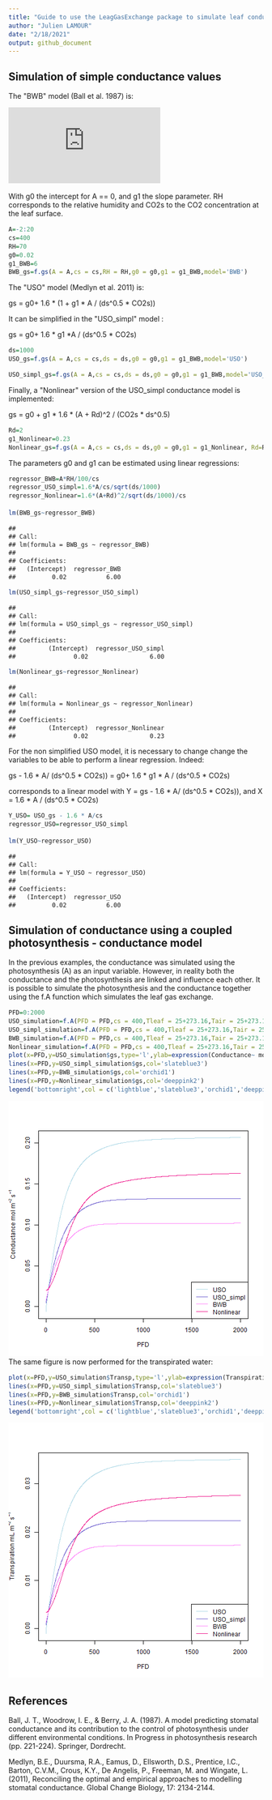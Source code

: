 ```yaml
---
title: "Guide to use the LeagGasExchange package to simulate leaf conductance"
author: "Julien LAMOUR"
date: "2/18/2021"
output: github_document
---
```






## Simulation of simple conductance values

The "BWB" model (Ball et al. 1987) is:

![equation](https://latex.codecogs.com/gif.latex?g_%7Bsw%7D%3Dg_0&plus;g_1*A_n*RH/CO_%7B2s%7D)

With g0 the intercept for A == 0, and g1 the slope parameter. RH corresponds to the relative humidity and CO2s to the CO2 concentration at the leaf surface. 



```r
A=-2:20
cs=400
RH=70
g0=0.02
g1_BWB=6
BWB_gs=f.gs(A = A,cs = cs,RH = RH,g0 = g0,g1 = g1_BWB,model='BWB')
```

The "USO" model (Medlyn et al. 2011) is: 

gs = g0+ 1.6 * (1 + g1 * A / (ds^0.5 * CO2s)) 

It can be simplified in the "USO_simpl" model :  

gs = g0+ 1.6 * g1 *A / (ds^0.5 * CO2s)


```r
ds=1000
USO_gs=f.gs(A = A,cs = cs,ds = ds,g0 = g0,g1 = g1_BWB,model='USO')
```


```r
USO_simpl_gs=f.gs(A = A,cs = cs,ds = ds,g0 = g0,g1 = g1_BWB,model='USO_simpl')
```

Finally, a "Nonlinear" version of the USO_simpl conductance model is implemented: 

gs = g0 + g1 * 1.6 * (A + Rd)^2 / (CO2s * ds^0.5)


```r
Rd=2
g1_Nonlinear=0.23
Nonlinear_gs=f.gs(A = A,cs = cs,ds = ds,g0 = g0,g1 = g1_Nonlinear, Rd=Rd,model='Nonlinear')
```

The parameters g0 and g1 can be estimated using linear regressions:


```r
regressor_BWB=A*RH/100/cs
regressor_USO_simpl=1.6*A/cs/sqrt(ds/1000)
regressor_Nonlinear=1.6*(A+Rd)^2/sqrt(ds/1000)/cs

lm(BWB_gs~regressor_BWB)
```

```
## 
## Call:
## lm(formula = BWB_gs ~ regressor_BWB)
## 
## Coefficients:
##   (Intercept)  regressor_BWB  
##          0.02           6.00
```

```r
lm(USO_simpl_gs~regressor_USO_simpl)
```

```
## 
## Call:
## lm(formula = USO_simpl_gs ~ regressor_USO_simpl)
## 
## Coefficients:
##         (Intercept)  regressor_USO_simpl  
##                0.02                 6.00
```

```r
lm(Nonlinear_gs~regressor_Nonlinear)
```

```
## 
## Call:
## lm(formula = Nonlinear_gs ~ regressor_Nonlinear)
## 
## Coefficients:
##         (Intercept)  regressor_Nonlinear  
##                0.02                 0.23
```
For the non simplified USO model, it is necessary to change change the variables to be able to perform a linear regression. Indeed: 

gs - 1.6 * A/ (ds^0.5 * CO2s)) = g0+ 1.6 * g1 * A / (ds^0.5 * CO2s)

corresponds to a linear model with Y = gs - 1.6 * A/ (ds^0.5 * CO2s)), and X = 1.6 * A / (ds^0.5 * CO2s)


```r
Y_USO= USO_gs - 1.6 * A/cs
regressor_USO=regressor_USO_simpl

lm(Y_USO~regressor_USO)
```

```
## 
## Call:
## lm(formula = Y_USO ~ regressor_USO)
## 
## Coefficients:
##   (Intercept)  regressor_USO  
##          0.02           6.00
```

## Simulation of conductance using a coupled photosynthesis - conductance model

In the previous examples, the conductance was simulated using the photosynthesis (A) as an input variable. However, in reality both the conductance and the photosynthesis are linked and influence each other. It is possible to simulate the photosynthesis and the conductance together using the f.A function which simulates the leaf gas exchange.



```r
PFD=0:2000
USO_simulation=f.A(PFD = PFD,cs = 400,Tleaf = 25+273.16,Tair = 25+273.16,RH = 70,param = f.make.param(g0=0.02,g1=3,model.gs = "USO"))
USO_simpl_simulation=f.A(PFD = PFD,cs = 400,Tleaf = 25+273.16,Tair = 25+273.16,RH = 70,param = f.make.param(g0=0.02,g1=2.67,model.gs = "USO_simpl"))
BWB_simulation=f.A(PFD = PFD,cs = 400,Tleaf = 25+273.16,Tair = 25+273.16,RH = 70,param = f.make.param(g0=0.02,g1=5,model.gs = "BWB"))
Nonlinear_simulation=f.A(PFD = PFD,cs = 400,Tleaf = 25+273.16,Tair = 25+273.16,RH = 70,param = f.make.param(g0=0.02,g1=0.23,model.gs = "Nonlinear",VcmaxRef=55,RdRef=0.015*55,JmaxRef=1.67*55,TpRef = 20,TBM = "CLM4.5"))
plot(x=PFD,y=USO_simulation$gs,type='l',ylab=expression(Conductance~ mol~m^-2~s^-1),col='lightblue')
lines(x=PFD,y=USO_simpl_simulation$gs,col='slateblue3')
lines(x=PFD,y=BWB_simulation$gs,col='orchid1')
lines(x=PFD,y=Nonlinear_simulation$gs,col='deeppink2')
legend('bottomright',col = c('lightblue','slateblue3','orchid1','deeppink2'),lty = c(1,1,1,1),legend=c("USO","USO_simpl","BWB","Nonlinear"))
```

![plot of chunk unnamed-chunk-7](Simulation_of_leaf_conductance_files/unnamed-chunk-7-1.png)
The same figure is now performed for the transpirated water:


```r
plot(x=PFD,y=USO_simulation$Transp,type='l',ylab=expression(Transpiration~ mL~m^-2~s^-1),col='lightblue')
lines(x=PFD,y=USO_simpl_simulation$Transp,col='slateblue3')
lines(x=PFD,y=BWB_simulation$Transp,col='orchid1')
lines(x=PFD,y=Nonlinear_simulation$Transp,col='deeppink2')
legend('bottomright',col = c('lightblue','slateblue3','orchid1','deeppink2'),lty = c(1,1,1,1),legend=c("USO","USO_simpl","BWB","Nonlinear"))
```

![plot of chunk unnamed-chunk-8](Simulation_of_leaf_conductance_files/unnamed-chunk-8-1.png)



## References
Ball, J. T., Woodrow, I. E., & Berry, J. A. (1987). A model predicting stomatal conductance and its contribution to the control of photosynthesis under different environmental conditions. In Progress in photosynthesis research (pp. 221-224). Springer, Dordrecht.

Medlyn, B.E., Duursma, R.A., Eamus, D., Ellsworth, D.S., Prentice, I.C., Barton, C.V.M., Crous, K.Y., De Angelis, P., Freeman, M. and Wingate, L. (2011), Reconciling the optimal and empirical approaches to modelling stomatal conductance. Global Change Biology, 17: 2134-2144. 

